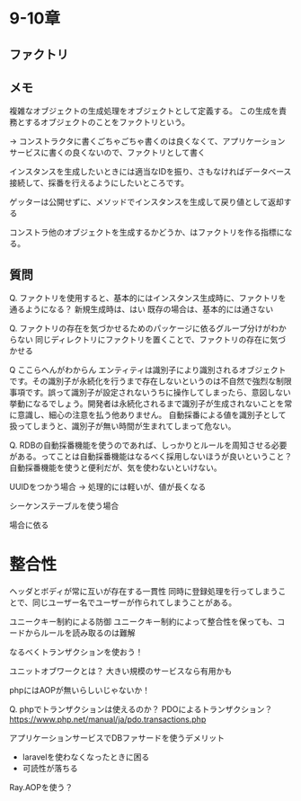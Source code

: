 # 9-10章

## ファクトリ

## メモ
複雑なオブジェクトの生成処理をオブジェクトとして定義する。
この生成を責務とするオブジェクトのことをファクトリという。

-> コンストラクタに書くごちゃごちゃ書くのは良くなくて、アプリケーションサービスに書くの良くないので、ファクトリとして書く

インスタンスを生成したいときには適当なIDを振り、さもなければデータベース接続して、採番を行えるようにしたいところです。

ゲッターは公開せずに、メソッドでインスタンスを生成して戻り値として返却する

コンストラ他のオブジェクトを生成するかどうか、はファクトリを作る指標になる。

## 質問

Q. ファクトリを使用すると、基本的にはインスタンス生成時に、ファクトリを通るようになる？
新規生成時は、はい
既存の場合は、基本的には通さない

Q. ファクトリの存在を気づかせるためのパッケージに依るグループ分けがわからない
同じディレクトリにファクトリを置くことで、ファクトリの存在に気づかせる

Q
ここらへんがわからん
エンティティは識別子により識別されるオブジェクトです。その識別子が永続化を行うまで存在しないというのは不自然で強烈な制限事項です。誤って識別子が設定されないうちに操作してしまったら、意図しない挙動になるでしょう。開発者は永続化されるまで識別子が生成されないことを常に意識し、細心の注意を払う他ありません。
自動採番による値を識別子として扱ってしまうと、識別子が無い時間が生まれてしまって危ない。

Q. RDBの自動採番機能を使うのであれば、しっかりとルールを周知させる必要がある。ってことは自動採番機能はなるべく採用しないほうが良いということ？
自動採番機能を使うと便利だが、気を使わないといけない。

UUIDをつかう場合
-> 処理的には軽いが、値が長くなる

シーケンステーブルを使う場合

場合に依る

# 整合性

ヘッダとボディが常に互いが存在する一貫性
同時に登録処理を行ってしまうことで、同じユーザー名でユーザーが作られてしまうことがある。

ユニークキー制約による防御
ユニークキー制約によって整合性を保っても、コードからルールを読み取るのは難解

なるべくトランザクションを使おう！

ユニットオブワークとは？
大きい規模のサービスなら有用かも

phpにはAOPが無いらしいじゃないか！

Q. phpでトランザクションは使えるのか？
PDOによるトランザクション？
https://www.php.net/manual/ja/pdo.transactions.php

アプリケーションサービスでDBファサードを使うデメリット
- laravelを使わなくなったときに困る
- 可読性が落ちる

Ray.AOPを使う？
